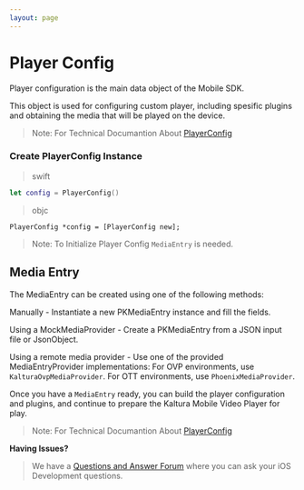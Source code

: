 ```yaml
---
layout: page
---
```


# Player Config

Player configuration is the main data object of the Mobile SDK. 

This object is used for configuring custom player, including spesific plugins and obtaining the media that will be played on the device.

> Note: For Technical Documantion About [PlayerConfig](https://kaltura.github.io/playkit/api/ios/Classes/PlayerConfig.html)

### Create PlayerConfig Instance

>swift

```swift
let config = PlayerConfig()

```
>objc

```obc
PlayerConfig *config = [PlayerConfig new];

```

>Note: To Initialize Player Config `MediaEntry` is needed. 

## Media Entry

The MediaEntry can be created using one of the following methods:

Manually - Instantiate a new PKMediaEntry instance and fill the fields.

Using a MockMediaProvider - Create a PKMediaEntry from a JSON input file or JsonObject.

Using a remote media provider - Use one of the provided MediaEntryProvider implementations: For OVP environments, use `KalturaOvpMediaProvider`. For OTT environments, use `PhoenixMediaProvider`.

Once you have a `MediaEntry` ready, you can build the player configuration and plugins, and continue to prepare the Kaltura Mobile Video Player for play.

> Note: For Technical Documantion About [PlayerConfig](https://kaltura.github.io/playkit/api/ios/Classes/MediaEntry.html)

**Having Issues?**

> We have a [Questions and Answer Forum](https://forum.kaltura.org/c/playkit) where you can ask your iOS Development questions.